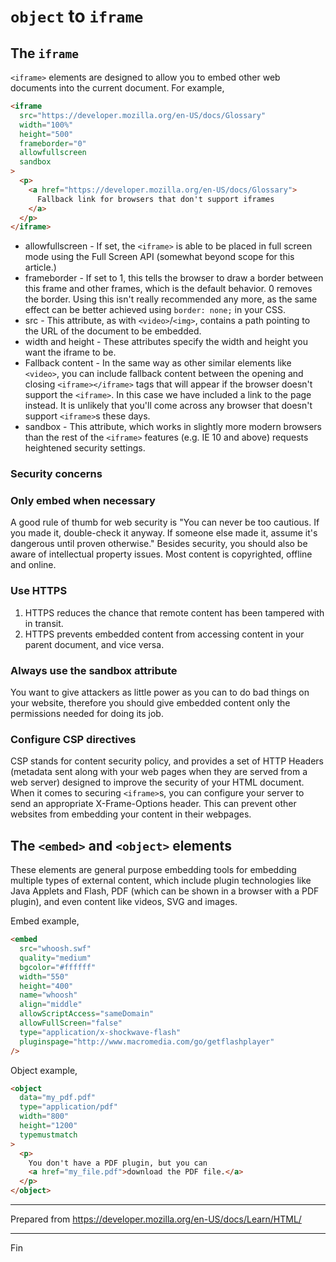 # `object` to `iframe`

## The `iframe`

`<iframe>` elements are designed to allow you to embed other web documents into the current document. For example,

```html
<iframe
  src="https://developer.mozilla.org/en-US/docs/Glossary"
  width="100%"
  height="500"
  frameborder="0"
  allowfullscreen
  sandbox
>
  <p>
    <a href="https://developer.mozilla.org/en-US/docs/Glossary">
      Fallback link for browsers that don't support iframes
    </a>
  </p>
</iframe>
```

- allowfullscreen - If set, the `<iframe>` is able to be placed in full screen mode using the Full Screen API (somewhat beyond scope for this article.)
- frameborder - If set to 1, this tells the browser to draw a border between this frame and other frames, which is the default behavior. 0 removes the border. Using this isn't really recommended any more, as the same effect can be better achieved using `border: none;` in your CSS.
- src - This attribute, as with `<video>`/`<img>`, contains a path pointing to the URL of the document to be embedded.
- width and height - These attributes specify the width and height you want the iframe to be.
- Fallback content - In the same way as other similar elements like `<video>`, you can include fallback content between the opening and closing `<iframe></iframe>` tags that will appear if the browser doesn't support the `<iframe>`. In this case we have included a link to the page instead. It is unlikely that you'll come across any browser that doesn't support `<iframe>`s these days.
- sandbox - This attribute, which works in slightly more modern browsers than the rest of the `<iframe>` features (e.g. IE 10 and above) requests heightened security settings.

### Security concerns

### Only embed when necessary

A good rule of thumb for web security is "You can never be too cautious. If you made it, double-check it anyway. If someone else made it, assume it's dangerous until proven otherwise." Besides security, you should also be aware of intellectual property issues. Most content is copyrighted, offline and online.

### Use HTTPS

1. HTTPS reduces the chance that remote content has been tampered with in transit.
1. HTTPS prevents embedded content from accessing content in your parent document, and vice versa.

### Always use the sandbox attribute

You want to give attackers as little power as you can to do bad things on your website, therefore you should give embedded content only the permissions needed for doing its job.

### Configure CSP directives

CSP stands for content security policy, and provides a set of HTTP Headers (metadata sent along with your web pages when they are served from a web server) designed to improve the security of your HTML document. When it comes to securing `<iframe>`s, you can configure your server to send an appropriate X-Frame-Options header. This can prevent other websites from embedding your content in their webpages.

## The `<embed>` and `<object>` elements

These elements are general purpose embedding tools for embedding multiple types of external content, which include plugin technologies like Java Applets and Flash, PDF (which can be shown in a browser with a PDF plugin), and even content like videos, SVG and images.

Embed example,

```html
<embed
  src="whoosh.swf"
  quality="medium"
  bgcolor="#ffffff"
  width="550"
  height="400"
  name="whoosh"
  align="middle"
  allowScriptAccess="sameDomain"
  allowFullScreen="false"
  type="application/x-shockwave-flash"
  pluginspage="http://www.macromedia.com/go/getflashplayer"
/>
```

Object example,

```html
<object
  data="my_pdf.pdf"
  type="application/pdf"
  width="800"
  height="1200"
  typemustmatch
>
  <p>
    You don't have a PDF plugin, but you can
    <a href="my_file.pdf">download the PDF file.</a>
  </p>
</object>
```

---

Prepared from <https://developer.mozilla.org/en-US/docs/Learn/HTML/>

---

Fin
